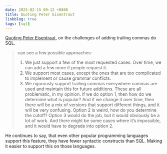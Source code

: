 ```yaml
---
date: 2025-02-15 09:12 +0800
title: Quoting Peter Eisentraut
linkblog: true
tags: [sql]
---
```


[Quoting Peter Eisentraut](http://peter.eisentraut.org/blog/2025/02/11/how-about-trailing-commas-in-sql), on the challenges of adding trailing commas do SQL. 


> can see a few possible approaches:
> 1. We just support a few of the most requested cases. Over time, we can add a few more if people request it.
> 2. We support most cases, except the ones that are too complicated to implement or cause grammar conflicts.
> 3. We rigorously support trailing commas everywhere commas are used and maintain this for future additions.
> These are all problematic, in my opinion. If we do option 1, then how do we determine what is popular? And if we change it over time, then there will be a mix of versions that support different things, and it will be very confusing. Option 2 is weird, how do you determine the cutoff? Option 3 would do the job, but it would obviously be a lot of work. And there might be some cases where it’s impossible, and it would have to degrade into option 2.

He continues to say, that even other popular programming languages support this feature, they have fewer syntactic constructs than SQL. Making it easier to support this on those languages. 